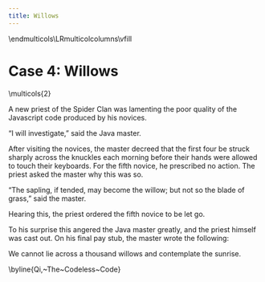 ```yaml
---
title: Willows
---
```


\endmulticols\LRmulticolcolumns\vfill

Case 4: Willows
===============

\multicols{2}

A new priest of the Spider Clan was lamenting the poor quality of the Javascript code produced by his novices.

“I will investigate,” said the Java master.

After visiting the novices, the master decreed that the first four be struck sharply across the knuckles each morning before their hands were allowed to touch their keyboards. For the fifth novice, he prescribed no action. The priest asked the master why this was so.

“The sapling, if tended, may become the willow; but not so the blade of grass,” said the master.

Hearing this, the priest ordered the fifth novice to be let go.

To his surprise this angered the Java master greatly, and the priest himself was cast out. On his final pay stub, the master wrote the following:

We cannot lie across a thousand willows and contemplate the sunrise.

\byline{Qi,~The~Codeless~Code}

